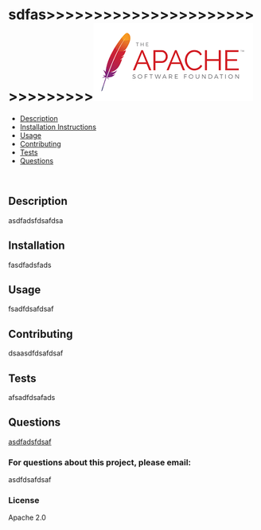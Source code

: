 # sdfas>>>>>>>>>>>>>>>>>>>>>>>>>>>>>>>![Apache](./assets/images/apache.png)<br>                                                                 
- [Description](#Description)
- [Installation Instructions](#Installation-Instructions)
- [Usage](#Usage)
- [Contributing](#Contributing)
- [Tests](#Tests)
- [Questions](#Questions)
<br>

## Description
 asdfadsfdsafdsa
<br>

## Installation
 fasdfadsfads
<br>

## Usage
 fsadfdsafdsaf
<br>

## Contributing
 dsaasdfdsafdsaf
<br>

## Tests
 afsadfdsafads
<br>

## Questions
[asdfadsfdsaf](http://github.com/asdfadsfdsaf) 
### For questions about this project, please email:
 asdfdsafdsaf
 <br>

### License
 Apache 2.0
